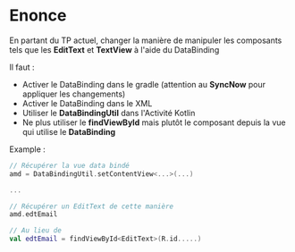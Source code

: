 # Enonce

En partant du TP actuel, changer la manière de manipuler les composants tels que les **EditText** et **TextView** à l'aide du DataBinding

Il faut :
- Activer le DataBinding dans le gradle (attention au **SyncNow** pour appliquer les changements)
- Activer le DataBinding dans le XML
- Utiliser le **DataBindingUtil** dans l'Activité Kotlin
- Ne plus utiliser le **findViewById** mais plutôt le composant depuis la vue qui utilise le **DataBinding**

Example :
```kt
// Récupérer la vue data bindé
amd = DataBindingUtil.setContentView<...>(...)

...

// Récupérer un EditText de cette manière
amd.edtEmail

// Au lieu de
val edtEmail = findViewById<EditText>(R.id.....)
```